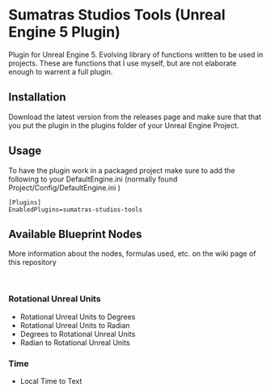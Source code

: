 # Sumatras Studios Tools (Unreal Engine 5 Plugin)
Plugin for Unreal Engine 5. Evolving library of functions written to be used in projects. These are functions that I use myself, but are not elaborate enough to warrent a full plugin. 


## Installation
Download the latest version from the releases page and make sure that that you put the plugin in the plugins folder of your Unreal Engine Project. 



## Usage

To have the plugin work in a packaged project make sure to add the following to your DefaultEngine.ini (normally found Project/Config/DefaultEngine.ini )

```
[Plugins]
EnabledPlugins=sumatras-studios-tools
```

## Available Blueprint Nodes

More information about the nodes, formulas used, etc. on the wiki page of this repository

</br>

### Rotational Unreal Units

- Rotational Unreal Units to Degrees
- Rotational Unreal Units to Radian
- Degrees to Rotational Unreal Units
- Radian to Rotational Unreal Units

### Time

- Local Time to Text



